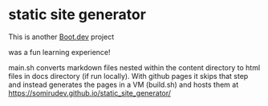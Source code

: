 # static site generator

This is another [Boot.dev](https://www.boot.dev) project

was a fun learning experience!

main.sh converts markdown files nested within the content directory to html files in docs directory (if run locally). With github pages it skips that step and instead generates the pages in a VM (build.sh) and hosts them at https://somirudev.github.io/static_site_generator/
